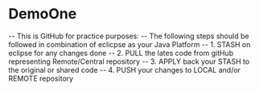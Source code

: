 # DemoOne

-- This is GitHub for practice purposes:
-- The following steps should be followed in combination of eclicpse as your Java Platform
-- 1. STASH on eclipse for any changes done
-- 2. PULL the lates code from gitHub representing Remote/Central repository
-- 3. APPLY back your STASH to the original or shared code
-- 4. PUSH your changes to LOCAL and/or REMOTE repository
